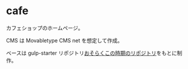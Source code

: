 # cafe

カフェショップのホームページ。

CMS は Movabletype CMS net を想定して作成。

ベースは gulp-starter リポジトリ[おそらくこの時期のリポジトリ](https://github.com/traveler20/gulp-starter/tree/774f9993bb349e58616878309249897bd157e761)をもとに制作。
